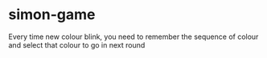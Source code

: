 # simon-game
Every time new colour blink, you need to remember the sequence of colour and select that colour to go in next round
